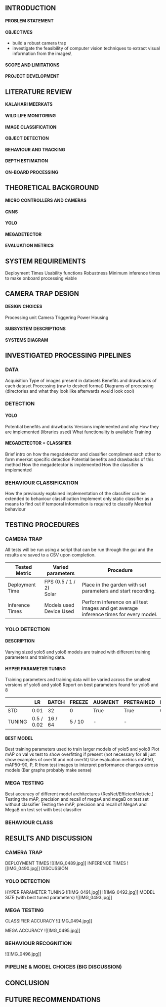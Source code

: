 ## INTRODUCTION
#### PROBLEM STATEMENT
#### OBJECTIVES
* build a robust camera trap 
* investigate the feasibility of computer vision techniques to extract visual information from the images\
#### SCOPE AND LIMITATIONS
#### PROJECT DEVELOPMENT

## LITERATURE REVIEW
#### KALAHARI MEERKATS
#### WILD LIFE MONITORING
#### IMAGE CLASSIFICATION
#### OBJECT DETECTION
#### BEHAVIOUR AND TRACKING
#### DEPTH ESTIMATION
#### ON-BOARD PROCESSING

## THEORETICAL BACKGROUND
#### MICRO CONTROLLERS AND CAMERAS
#### CNNS
#### YOLO
#### MEGADETECTOR
#### EVALUATION METRICS

## SYSTEM REQUIREMENTS
Deployment Times
Usability functions
Robustness
Minimum inference times to make onboard processing viable
## CAMERA TRAP DESIGN
#### DESIGN CHOICES
Processing unit
Camera
Triggering
Power
Housing
#### SUBSYSTEM DESCRIPTIONS
#### SYSTEMS DIAGRAM
## INVESTIGATED PROCESSING PIPELINES

### DATA
Acquisition
Type of images present in datasets
Benefits and drawbacks of each dataset
Processing (raw to desired format)
Diagrams of processing (directories and what they look like afterwards would look cool)
### DETECTION
#### YOLO
Potential benefits and drawbacks
Versions implemented and why
How they are implemented (libraries used)
What functionality is available
Training
#### MEGADETECTOR + CLASSIFIER
Brief intro on how the megadetector and classifier compliment each other to form meerkat specific detection
Potential benefits and drawbacks of this method
How the megadetector is implemented
How the classifier is implemented
### BEHAVIOUR CLASSIFICATION
How the previously explained implementation of the classifier can be extended to behaviour classification
Implement only static classifier as a means to find out if temporal information is required to classify Meerkat behaviour

## TESTING PROCEDURES
### CAMERA TRAP
All tests will be run using a script that can be run through the gui and the results are saved to a CSV upon completion.

| Tested Metric   | Varied parameters          | Procedure                                                                             |
| --------------- | -------------------------- | ------------------------------------------------------------------------------------- |
| Deployment Time | FPS (0.5 / 1 / 2)<br>Solar | Place in the garden with set parameters and start recording.                          |
| Inference Times | Models used<br>Device Used | Perform inference on all test images and get average inference times for every model. |


### YOLO DETECTION
#### DESCRIPTION
Varying sized yolo5 and yolo8 models are trained with different training parameters and training data.
#### HYPER PARAMETER TUNING
Training parameters and training data will be varied across the smallest versions of yolo5 and yolo8
Report on best parameters found for yolo5 and 8

|        | LR         | BATCH   | FREEZE | AUGMENT | PRETRAINED | PERCVAL | EPOCHS | MD_Z1_TRAINVAL | MD_Z2_TRAINVAL | IMG_SZ     | obs_no |
| ------ | ---------- | ------- | ------ | ------- | ---------- | ------- | ------ | -------------- | -------------- | ---------- | ------ |
| STD    | 0.01       | 32      | 0      | True    | True       | 0.2     | 50     | 1000           | 1000           | 640        | -1     |
| TUNING | 0.5 / 0.02 | 16 / 64 | 5 / 10 | -       | -          | -       | -      | 500 / 2000     | 500 / 2000     | 320 / 1280 | 0      |

#### BEST MODEL
Best training parameters used to train larger models of yolo5 and yolo8
Plot mAP on val vs test to show overfitting if present (not necessary for all just show examples of overfit and not overfit)
Use evaluation metrics mAP50, mAP50-90, P, R from test images to interpret performance changes across models (Bar graphs probably make sense)

### MEGA TESTING
Best accuracy of different model architectures (ResNet/EfficientNet/etc.)
Testing the mAP, precision and recall of megaA and megaB on test set without classifier
Testing the mAP, precision and recall of MegaA and MegaB on test set with best classifier
### BEHAVIOUR CLASS
## RESULTS AND DISCUSSION
### CAMERA TRAP
DEPLOYMENT TIMES
![[IMG_0489.jpg]]
INFERENCE TIMES
![[IMG_0490.jpg]]
DISCUSSION
### YOLO DETECTION
HYPER PARAMETER TUNING
![[IMG_0491.jpg]]
![[IMG_0492.jpg]]
MODEL SIZE (with best tuned parameters)
![[IMG_0493.jpg]]
### MEGA TESTING
CLASSIFIER ACCURACY
![[IMG_0494.jpg]]

MEGA ACCURACY
![[IMG_0495.jpg]]
### BEHAVIOUR RECOGNITION
![[IMG_0496.jpg]]

### PIPELINE & MODEL CHOICES (BIG DISCUSSION)

## CONCLUSION

## FUTURE RECOMMENDATIONS
